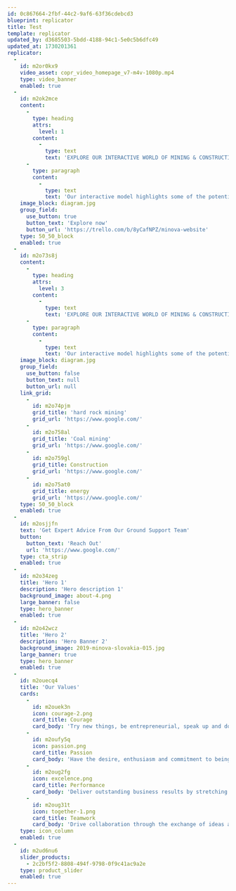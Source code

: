 ```yaml
---
id: 0c867664-2fbf-44c2-9af6-63f36cdebcd3
blueprint: replicator
title: Test
template: replicator
updated_by: d3685503-5bdd-4188-94c1-5e0c5b6dfc49
updated_at: 1730201361
replicator:
  -
    id: m2or0kx9
    video_asset: copr_video_homepage_v7-m4v-1080p.mp4
    type: video_banner
    enabled: true
  -
    id: m2ok2mce
    content:
      -
        type: heading
        attrs:
          level: 1
        content:
          -
            type: text
            text: 'EXPLORE OUR INTERACTIVE WORLD OF MINING & CONSTRUCTION'
      -
        type: paragraph
        content:
          -
            type: text
            text: 'Our interactive model highlights some of the potential challenges you may encounter every day across mining and construction projects. See how Minova can support you with our range of innovative solutions by clicking on the sectors below:'
    image_block: diagram.jpg
    group_field:
      use_button: true
      button_text: 'Explore now'
      button_url: 'https://trello.com/b/8yCafNPZ/minova-website'
    type: 50_50_block
    enabled: true
  -
    id: m2o73s8j
    content:
      -
        type: heading
        attrs:
          level: 3
        content:
          -
            type: text
            text: 'EXPLORE OUR INTERACTIVE WORLD OF MINING & CONSTRUCTION'
      -
        type: paragraph
        content:
          -
            type: text
            text: 'Our interactive model highlights some of the potential challenges you may encounter every day across mining and construction projects. See how Minova can support you with our range of innovative solutions by clicking on the sectors below:'
    image_block: diagram.jpg
    group_field:
      use_button: false
      button_text: null
      button_url: null
    link_grid:
      -
        id: m2o74pjm
        grid_title: 'hard rock mining'
        grid_url: 'https://www.google.com/'
      -
        id: m2o758al
        grid_title: 'Coal mining'
        grid_url: 'https://www.google.com/'
      -
        id: m2o759gl
        grid_title: Construction
        grid_url: 'https://www.google.com/'
      -
        id: m2o75at0
        grid_title: energy
        grid_url: 'https://www.google.com/'
    type: 50_50_block
    enabled: true
  -
    id: m2osjjfn
    text: 'Get Expert Advice From Our Ground Support Team'
    button:
      button_text: 'Reach Out'
      url: 'https://www.google.com/'
    type: cta_strip
    enabled: true
  -
    id: m2o34zeg
    title: 'Hero 1'
    description: 'Hero description 1'
    background_image: about-4.png
    large_banner: false
    type: hero_banner
    enabled: true
  -
    id: m2o42wcz
    title: 'Hero 2'
    description: 'Hero Banner 2'
    background_image: 2019-minova-slovakia-015.jpg
    large_banner: true
    type: hero_banner
    enabled: true
  -
    id: m2ouecq4
    title: 'Our Values'
    cards:
      -
        id: m2ouek3n
        icon: courage-2.png
        card_title: Courage
        card_body: 'Try new things, be entrepreneurial, speak up and do the right thing.'
      -
        id: m2oufy5q
        icon: passion.png
        card_title: Passion
        card_body: 'Have the desire, enthusiasm and commitment to being the best.'
      -
        id: m2oug2fg
        icon: excelence.png
        card_title: Performance
        card_body: 'Deliver outstanding business results by stretching your capabilities.'
      -
        id: m2oug31t
        icon: together-1.png
        card_title: Teamwork
        card_body: 'Drive collaboration through the exchange of ideas and views.'
    type: icon_column
    enabled: true
  -
    id: m2ud6nu6
    slider_products:
      - 2c2bf5f2-8808-494f-9798-0f9c41ac9a2e
    type: product_slider
    enabled: true
---
```

